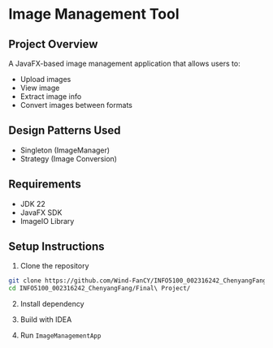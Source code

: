 # Image Management Tool

## Project Overview
A JavaFX-based image management application that allows users to:
- Upload images
- View image
- Extract image info
- Convert images between formats

## Design Patterns Used
- Singleton (ImageManager)
- Strategy (Image Conversion)

## Requirements
- JDK 22
- JavaFX SDK
- ImageIO Library

## Setup Instructions
1. Clone the repository

```bash
git clone https://github.com/Wind-FanCY/INFO5100_002316242_ChenyangFang.git
cd INFO5100_002316242_ChenyangFang/Final\ Project/
```

2. Install dependency

3. Build with IDEA

4. Run `ImageManagementApp`

